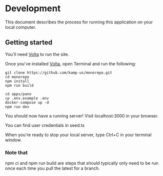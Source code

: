 # Development
This document describes the process for running this application on your local computer.

## Getting started
You'll need [Volta](https://volta.sh/) to run the site.

Once you've installed [Volta](https://volta.sh/), open Terminal and run the following:
```console
git clone https://github.com/kamp-us/monorepo.git
cd monorepo
npm install
npm run build

cd apps/pano
cp .env.example .env
docker-compose up -d
npm run dev
```

You should now have a running server! Visit localhost:3000 in your browser.

You can find user credentials in seed.ts

When you're ready to stop your local server, type Ctrl+C in your terminal window.

### Note that
npm ci and npm run build are steps that should typically only need to be run once each time you pull the latest for a branch.
